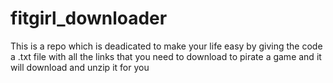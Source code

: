 # fitgirl_downloader
This is a repo which is deadicated to make your life easy by giving the code a .txt file with all the links that you need to download to pirate a game and it will download and unzip it for you
